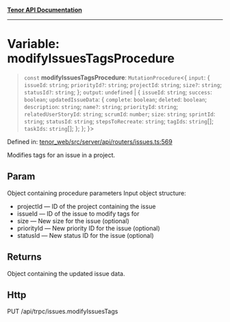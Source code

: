 [**Tenor API Documentation**](../../README.md)

***

# Variable: modifyIssuesTagsProcedure

> `const` **modifyIssuesTagsProcedure**: `MutationProcedure`\<\{ `input`: \{ `issueId`: `string`; `priorityId?`: `string`; `projectId`: `string`; `size?`: `string`; `statusId?`: `string`; \}; `output`: `undefined` \| \{ `issueId`: `string`; `success`: `boolean`; `updatedIssueData`: \{ `complete`: `boolean`; `deleted`: `boolean`; `description`: `string`; `name?`: `string`; `priorityId`: `string`; `relatedUserStoryId`: `string`; `scrumId`: `number`; `size`: `string`; `sprintId`: `string`; `statusId`: `string`; `stepsToRecreate`: `string`; `tagIds`: `string`[]; `taskIds`: `string`[]; \}; \}; \}\>

Defined in: [tenor\_web/src/server/api/routers/issues.ts:569](https://github.com/Apantli/Tenor/blob/b33873959b5093fc3e3d66ac4f230a78a6395bbd/tenor_web/src/server/api/routers/issues.ts#L569)

Modifies tags for an issue in a project.

## Param

Object containing procedure parameters
Input object structure:
- projectId — ID of the project containing the issue
- issueId — ID of the issue to modify tags for
- size — New size for the issue (optional)
- priorityId — New priority ID for the issue (optional)
- statusId — New status ID for the issue (optional)

## Returns

Object containing the updated issue data.

## Http

PUT /api/trpc/issues.modifyIssuesTags
